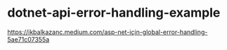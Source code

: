 # dotnet-api-error-handling-example
https://ikbalkazanc.medium.com/asp-net-için-global-error-handling-5ae71c07355a
